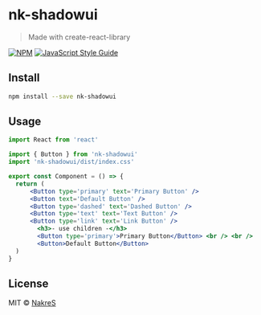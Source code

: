 # nk-shadowui

> Made with create-react-library

[![NPM](https://img.shields.io/npm/v/nk-shadowui.svg)](https://www.npmjs.com/package/nk-shadowui) [![JavaScript Style Guide](https://img.shields.io/badge/code_style-standard-brightgreen.svg)](https://standardjs.com)

## Install

```bash
npm install --save nk-shadowui
```

## Usage

```jsx
import React from 'react'

import { Button } from 'nk-shadowui'
import 'nk-shadowui/dist/index.css'

export const Component = () => {
  return (
      <Button type='primary' text='Primary Button' />
      <Button text='Default Button' />
      <Button type='dashed' text='Dashed Button' />
      <Button type='text' text='Text Button' />
      <Button type='link' text='Link Button' />
        <h3>- use children -</h3>
        <Button type='primary'>Primary Button</Button> <br /> <br />
        <Button>Default Button</Button>
  )
}
```

## License

MIT © [NakreS](https://github.com/NNakreSS)
